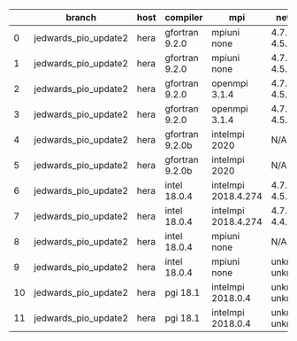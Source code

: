 |    | branch               | host   | compiler        | mpi                 | netcdf          | o_g   | os    | build   | u_pass   | u_fail   | s_pass   | s_fail   | e_pass   | e_fail   | nuopc_pass   | nuopc_fail   | artifacts_hash                                                                                                                                                          | modified                   |
|----|----------------------|--------|-----------------|---------------------|-----------------|-------|-------|---------|----------|----------|----------|----------|----------|----------|--------------|--------------|-------------------------------------------------------------------------------------------------------------------------------------------------------------------------|----------------------------|
|  0 | jedwards_pio_update2 | hera   | gfortran 9.2.0  | mpiuni none         | 4.7.2 4.5.2     | O     | Linux | pass    | 12121    | 0        | 8        | 0        | 43       | 0        | 0            | 50           | [artifacts](https://github.com/esmf-org/esmf-test-artifacts/tree/f474157af9b4a39d56731d3c48c3b6a1da33100c/jedwards_pio_update2/hera/gfortran/9.2.0/O/mpiuni/none)       | 2022-03-14 22:33:46.822946 |
|  1 | jedwards_pio_update2 | hera   | gfortran 9.2.0  | mpiuni none         | 4.7.2 4.5.2     | g     | Linux | pass    | pending  | pending  | pending  | pending  | pending  | pending  | pending      | pending      | [artifacts](https://github.com/esmf-org/esmf-test-artifacts/tree/f8ae6849b0b9a50cfc397c2a49e1fdb07b14d2d5/jedwards_pio_update2/hera/gfortran/9.2.0/g/mpiuni/none)       | 2022-03-14 22:33:46.822965 |
|  2 | jedwards_pio_update2 | hera   | gfortran 9.2.0  | openmpi 3.1.4       | 4.7.2 4.5.2     | O     | Linux | fail    | fail     | fail     | fail     | fail     | fail     | fail     | 0            | 50           | [artifacts](https://github.com/esmf-org/esmf-test-artifacts/tree/39dabbd9b9d99947bcb73faec404c4f39a9e4042/jedwards_pio_update2/hera/gfortran/9.2.0/O/openmpi/3.1.4)     | 2022-03-14 22:33:46.822960 |
|  3 | jedwards_pio_update2 | hera   | gfortran 9.2.0  | openmpi 3.1.4       | 4.7.2 4.5.2     | g     | Linux | fail    | fail     | fail     | fail     | fail     | fail     | fail     | 0            | 50           | [artifacts](https://github.com/esmf-org/esmf-test-artifacts/tree/49a660fdc0fa06436f2bb0e09a7a10cdf9d34799/jedwards_pio_update2/hera/gfortran/9.2.0/g/openmpi/3.1.4)     | 2022-03-14 22:33:46.822941 |
|  4 | jedwards_pio_update2 | hera   | gfortran 9.2.0b | intelmpi 2020       | N/A N/A         | O     | Linux | pass    | pending  | pending  | pending  | pending  | pending  | pending  | pending      | pending      | [artifacts](https://github.com/esmf-org/esmf-test-artifacts/tree/3e9d39f5d703169dc4c013fab5b208875e278a17/jedwards_pio_update2/hera/gfortran/9.2.0b/O/intelmpi/2020)    | 2022-03-14 22:33:46.822912 |
|  5 | jedwards_pio_update2 | hera   | gfortran 9.2.0b | intelmpi 2020       | N/A N/A         | g     | Linux | pass    | pending  | pending  | pending  | pending  | pending  | pending  | pending      | pending      | [artifacts](https://github.com/esmf-org/esmf-test-artifacts/tree/4d96fd18aa72485edf9752fd3d0379fb1dcc84aa/jedwards_pio_update2/hera/gfortran/9.2.0b/g/intelmpi/2020)    | 2022-03-14 22:33:46.822935 |
|  6 | jedwards_pio_update2 | hera   | intel 18.0.4    | intelmpi 2018.4.274 | 4.7.4 4.5.3     | O     | Linux | fail    | fail     | fail     | fail     | fail     | fail     | fail     | 0            | 50           | [artifacts](https://github.com/esmf-org/esmf-test-artifacts/tree/1225110660ee173f2154e456038c0d65632a02c5/jedwards_pio_update2/hera/intel/18.0.4/O/intelmpi/2018.4.274) | 2022-03-15 01:17:40.059556 |
|  7 | jedwards_pio_update2 | hera   | intel 18.0.4    | intelmpi 2018.4.274 | 4.7.0 4.4.5     | g     | Linux | fail    | fail     | fail     | fail     | fail     | fail     | fail     | 0            | 50           | [artifacts](https://github.com/esmf-org/esmf-test-artifacts/tree/bbfd3e5fac5d0e7defcbf301e6be4c44fe9e14d4/jedwards_pio_update2/hera/intel/18.0.4/g/intelmpi/2018.4.274) | 2022-03-14 22:33:46.822974 |
|  8 | jedwards_pio_update2 | hera   | intel 18.0.4    | mpiuni none         | N/A N/A         | O     | Linux | fail    | fail     | fail     | fail     | fail     | fail     | fail     | 0            | 50           | [artifacts](https://github.com/esmf-org/esmf-test-artifacts/tree/ced78b65fd6f13a27bde76d774b386f4e434a9e7/jedwards_pio_update2/hera/intel/18.0.4/O/mpiuni/none)         | 2022-03-15 01:17:40.059561 |
|  9 | jedwards_pio_update2 | hera   | intel 18.0.4    | mpiuni none         | unknown unknown | g     | Linux | fail    | 12121    | 0        | 8        | 0        | 43       | 0        | 0            | 50           | [artifacts](https://github.com/esmf-org/esmf-test-artifacts/tree/e2f7cedd124e3ed811082be3f505fe7858d9ab8d/jedwards_pio_update2/hera/intel/18.0.4/g/mpiuni/none)         | 2022-03-15 01:17:40.059525 |
| 10 | jedwards_pio_update2 | hera   | pgi 18.1        | intelmpi 2018.0.4   | unknown unknown | O     | Linux | fail    | fail     | fail     | fail     | fail     | fail     | fail     | 0            | 50           | [artifacts](https://github.com/esmf-org/esmf-test-artifacts/tree/91bb2dc100be0ced3c670c3d91fd7ee6016048ad/jedwards_pio_update2/hera/pgi/18.1/O/intelmpi/2018.0.4)       | 2022-03-15 01:17:40.059549 |
| 11 | jedwards_pio_update2 | hera   | pgi 18.1        | intelmpi 2018.0.4   | unknown unknown | g     | Linux | fail    | fail     | fail     | fail     | fail     | fail     | fail     | 0            | 50           | [artifacts](https://github.com/esmf-org/esmf-test-artifacts/tree/e80a4163651197dfca3fbe71900366675df83e99/jedwards_pio_update2/hera/pgi/18.1/g/intelmpi/2018.0.4)       | 2022-03-15 01:17:40.059566 |